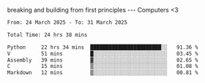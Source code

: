 breaking and building from first principles --- Computers <3

<!--START_SECTION:waka-->

```txt
From: 24 March 2025 - To: 31 March 2025

Total Time: 24 hrs 38 mins

Python     22 hrs 34 mins  ███████████████████████░░   91.36 %
V          51 mins         █░░░░░░░░░░░░░░░░░░░░░░░░   03.45 %
Assembly   39 mins         ▓░░░░░░░░░░░░░░░░░░░░░░░░   02.65 %
C          15 mins         ▒░░░░░░░░░░░░░░░░░░░░░░░░   01.08 %
Markdown   12 mins         ▒░░░░░░░░░░░░░░░░░░░░░░░░   00.81 %
```

<!--END_SECTION:waka-->
